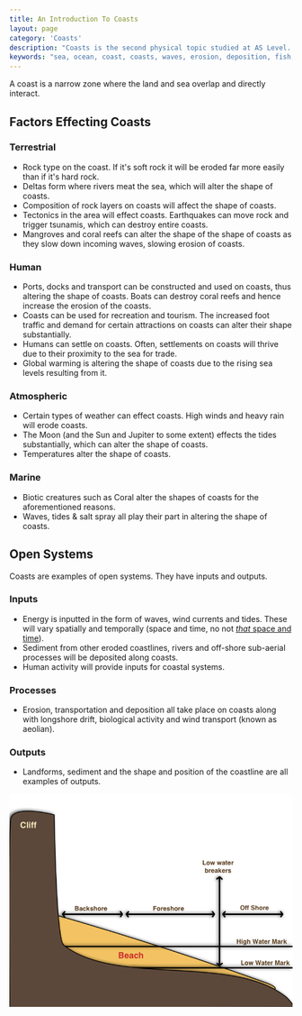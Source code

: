 ```yaml
---
title: An Introduction To Coasts
layout: page
category: 'Coasts'
description: "Coasts is the second physical topic studied at AS Level. This post outlines the basics of coasts and what can effect them."
keywords: "sea, ocean, coast, coasts, waves, erosion, deposition, fish, factors effecting coasts, erosion of coasts, deposition on coasts, diagram of coast"
---
```


A coast is a narrow zone where the land and sea overlap and directly interact. 

## Factors Effecting Coasts

### Terrestrial 

- Rock type on the coast. If it's soft rock it will be eroded far more easily than if it's hard rock. 
- Deltas form where rivers meat the sea, which will alter the shape of coasts. 
- Composition of rock layers on coasts will affect the shape of coasts.
- Tectonics in the area will effect coasts. Earthquakes can move rock and trigger tsunamis, which can destroy entire coasts.
- Mangroves and coral reefs can alter the shape of the shape of coasts as they slow down incoming waves, slowing erosion of coasts. 

### Human

- Ports, docks and transport can be constructed and used on coasts, thus altering the shape of coasts. Boats can destroy coral reefs and hence increase the erosion of the coasts. 
- Coasts can be used for recreation and tourism. The increased foot traffic and demand for certain attractions on coasts can alter their shape substantially. 
- Humans can settle on coasts. Often, settlements on coasts will thrive due to their proximity to the sea for trade. 
- Global warming is altering the shape of coasts due to the rising sea levels resulting from it. 

### Atmospheric

- Certain types of weather can effect coasts. High winds and heavy rain will erode coasts. 
- The Moon (and the Sun and Jupiter to some extent) effects the tides substantially, which can alter the shape of coasts.
- Temperatures alter the shape of coasts. 

### Marine

- Biotic creatures such as Coral alter the shapes of coasts for the aforementioned reasons.
- Waves, tides & salt spray all play their part in altering the shape of coasts. 

## Open Systems

Coasts are examples of open systems. They have inputs and outputs.

### Inputs

- Energy is inputted in the form of waves, wind currents and tides. These will vary spatially and temporally (space and time, no not [*that* space and time](http://en.wikipedia.org/wiki/Space_and_time)).
- Sediment from other eroded coastlines, rivers and off-shore sub-aerial processes will be deposited along coasts. 
- Human activity will provide inputs for coastal systems. 

### Processes

- Erosion, transportation and deposition all take place on coasts along with longshore drift, biological activity and wind transport (known as aeolian). 

### Outputs

- Landforms, sediment and the shape and position of the coastline are all examples of outputs. 

![Diagram of a coast showing how it is divided into sections](/Images/coasts/coastOutlineDiagram.png)